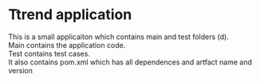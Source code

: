 # Ttrend application


This is a small applicaiton which contains main and test folders (d).  
Main contains the application code.  
Test contains test cases.  
It also contains pom.xml which has all dependences and artfact name and version

